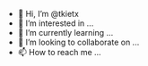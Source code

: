 - 👋 Hi, I’m @tkietx
- 👀 I’m interested in ...
- 🌱 I’m currently learning ...
- 💞️ I’m looking to collaborate on ...
- 📫 How to reach me ...

<!---
tkietx/tkietx is a ✨ special ✨ repository because its `README.md` (this file) appears on your GitHub profile.
You can click the Preview link to take a look at your changes.
--->
